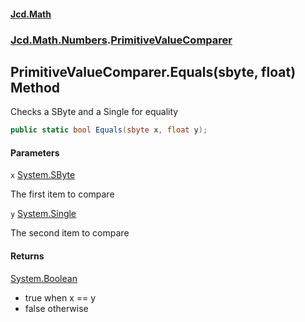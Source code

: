#### [Jcd.Math](index.md 'index')
### [Jcd.Math.Numbers](Jcd.Math.Numbers.md 'Jcd.Math.Numbers').[PrimitiveValueComparer](Jcd.Math.Numbers.PrimitiveValueComparer.md 'Jcd.Math.Numbers.PrimitiveValueComparer')

## PrimitiveValueComparer.Equals(sbyte, float) Method

Checks a SByte and a Single for equality

```csharp
public static bool Equals(sbyte x, float y);
```
#### Parameters

<a name='Jcd.Math.Numbers.PrimitiveValueComparer.Equals(sbyte,float).x'></a>

`x` [System.SByte](https://docs.microsoft.com/en-us/dotnet/api/System.SByte 'System.SByte')

The first item to compare

<a name='Jcd.Math.Numbers.PrimitiveValueComparer.Equals(sbyte,float).y'></a>

`y` [System.Single](https://docs.microsoft.com/en-us/dotnet/api/System.Single 'System.Single')

The second item to compare

#### Returns
[System.Boolean](https://docs.microsoft.com/en-us/dotnet/api/System.Boolean 'System.Boolean')  
*  true when x == y  
*  false otherwise